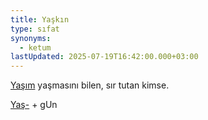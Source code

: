 ```yaml
---
title: Yaşkın
type: sıfat
synonyms:
  - ketum
lastUpdated: 2025-07-19T16:42:00.000+03:00
---
```

[Yaşım](/sozluk/yaşım) yaşmasını bilen, sır tutan kimse.

[Yaş-](/sozluk/yaşmak) + gUn
